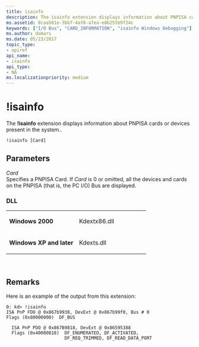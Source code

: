 ```yaml
---
title: isainfo
description: The isainfo extension displays information about PNPISA cards or devices present in the system..
ms.assetid: 8caa501e-3bb7-4af8-a7ea-e8b255b9f24c
keywords: ["I/O Bus", "CARD_INFORMATION", "isainfo Windows Debugging"]
ms.author: domars
ms.date: 05/23/2017
topic_type:
- apiref
api_name:
- isainfo
api_type:
- NA
ms.localizationpriority: medium
---
```


# !isainfo


The **!isainfo** extension displays information about PNPISA cards or devices present in the system..

```dbgcmd
!isainfo [Card]
```

## <span id="Parameters"></span><span id="parameters"></span><span id="PARAMETERS"></span>Parameters


<span id="_______Card______"></span><span id="_______card______"></span><span id="_______CARD______"></span> *Card*   
Specifies a PNPISA Card. If *Card* is 0 or omitted, all the devices and cards on the PNPISA (that is, the PC I/O) Bus are displayed.

### <span id="DLL"></span><span id="dll"></span>DLL

<table>
<colgroup>
<col width="50%" />
<col width="50%" />
</colgroup>
<tbody>
<tr class="odd">
<td align="left"><p><strong>Windows 2000</strong></p></td>
<td align="left"><p>Kdextx86.dll</p></td>
</tr>
<tr class="even">
<td align="left"><p><strong>Windows XP and later</strong></p></td>
<td align="left"><p>Kdexts.dll</p></td>
</tr>
</tbody>
</table>

 

Remarks
-------

Here is an example of the output from this extension:

```
0: kd> !isainfo
ISA PnP FDO @ 0x867b9938, DevExt @ 0x867b99f0, Bus # 0
Flags (0x80000000)  DF_BUS

  ISA PnP PDO @ 0x867B9818, DevExt @ 0x86595388
  Flags (0x40000818)  DF_ENUMERATED, DF_ACTIVATED, 
                      DF_REQ_TRIMMED, DF_READ_DATA_PORT
```

 

 





